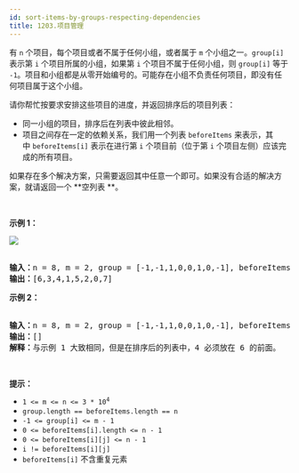 ```yaml
---
id: sort-items-by-groups-respecting-dependencies
title: 1203.项目管理
---
```

有 <code>n</code> 个项目，每个项目或者不属于任何小组，或者属于 <code>m</code> 个小组之一。<code>group[i]</code> 表示第 <code>i</code> 个项目所属的小组，如果第 <code>i</code> 个项目不属于任何小组，则 <code>group[i]</code> 等于 <code>-1</code>。项目和小组都是从零开始编号的。可能存在小组不负责任何项目，即没有任何项目属于这个小组。

请你帮忙按要求安排这些项目的进度，并返回排序后的项目列表：


- 同一小组的项目，排序后在列表中彼此相邻。
- 项目之间存在一定的依赖关系，我们用一个列表 <code>beforeItems</code> 来表示，其中 <code>beforeItems[i]</code> 表示在进行第 <code>i</code> 个项目前（位于第 <code>i</code> 个项目左侧）应该完成的所有项目。

如果存在多个解决方案，只需要返回其中任意一个即可。如果没有合适的解决方案，就请返回一个 **空列表 **。

 

**示例 1：**

**![](https://assets.leetcode-cn.com/aliyun-lc-upload/uploads/2019/09/22/1359_ex1.png)**


<pre><br/><strong>输入：</strong>n = 8, m = 2, group = [-1,-1,1,0,0,1,0,-1], beforeItems = [[],[6],[5],[6],[3,6],[],[],[]]<br/><strong>输出：</strong>[6,3,4,1,5,2,0,7]<br/></pre>

**示例 2：**


<pre><br/><strong>输入：</strong>n = 8, m = 2, group = [-1,-1,1,0,0,1,0,-1], beforeItems = [[],[6],[5],[6],[3],[],[4],[]]<br/><strong>输出：</strong>[]<br/><strong>解释：</strong>与示例 1 大致相同，但是在排序后的列表中，4 必须放在 6 的前面。<br/></pre>

 

**提示：**


- <code>1 &lt;= m &lt;= n &lt;= 3 * 10<sup>4</sup></code>
- <code>group.length == beforeItems.length == n</code>
- <code>-1 &lt;= group[i] &lt;= m - 1</code>
- <code>0 &lt;= beforeItems[i].length &lt;= n - 1</code>
- <code>0 &lt;= beforeItems[i][j] &lt;= n - 1</code>
- <code>i != beforeItems[i][j]</code>
- <code>beforeItems[i]</code> 不含重复元素
